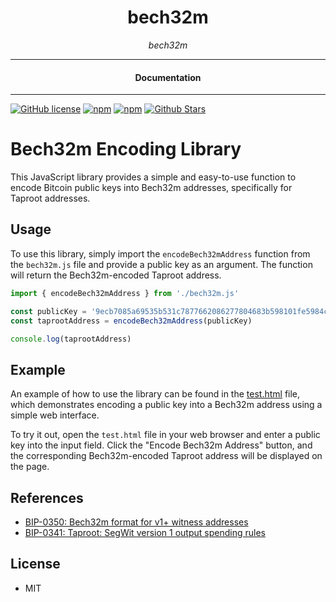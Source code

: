 

<div align="center">  
  <h1>bech32m</h1>
</div>

<div align="center">  
<i>bech32m</i>
</div>

---

<div align="center">
<h4>Documentation</h4>
</div>

---

[![GitHub license](https://img.shields.io/badge/license-MIT-blue.svg)](https://github.com/nostrapps/bech32m/blob/gh-pages/LICENSE)
[![npm](https://img.shields.io/npm/v/bech32lib)](https://npmjs.com/package/bech32lib)
[![npm](https://img.shields.io/npm/dw/bech32lib.svg)](https://npmjs.com/package/bech32lib)
[![Github Stars](https://img.shields.io/github/stars/nostrapps/bech32m.svg)](https://github.com/nostrapps/bech32m/)


# Bech32m Encoding Library

This JavaScript library provides a simple and easy-to-use function to encode Bitcoin public keys into Bech32m addresses, specifically for Taproot addresses.

## Usage

To use this library, simply import the `encodeBech32mAddress` function from the `bech32m.js` file and provide a public key as an argument. The function will return the Bech32m-encoded Taproot address.

```javascript
import { encodeBech32mAddress } from './bech32m.js'

const publicKey = '9ecb7085a69535b531c7877662086277804683b598101fe5984c30a371d5aa11'
const taprootAddress = encodeBech32mAddress(publicKey)

console.log(taprootAddress)
```

## Example

An example of how to use the library can be found in the [test.html](https://nostrapps.github.io/bech32m/test.html) file, which demonstrates encoding a public key into a Bech32m address using a simple web interface.

To try it out, open the `test.html` file in your web browser and enter a public key into the input field. Click the "Encode Bech32m Address" button, and the corresponding Bech32m-encoded Taproot address will be displayed on the page.

## References

- [BIP-0350: Bech32m format for v1+ witness addresses](https://github.com/bitcoin/bips/blob/master/bip-0350.mediawiki)
- [BIP-0341: Taproot: SegWit version 1 output spending rules](https://github.com/bitcoin/bips/blob/master/bip-0341.mediawiki)


## License

- MIT
